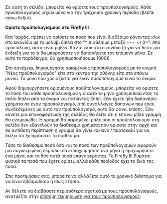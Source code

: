 Σε αυτή τη σελίδα, μπορείτε να ορίσετε τους προϋπολογισμούς. Κάθε προϋπολογισμός ισχύει μόνο για την τρέχουσα χρονική περίοδο (βλέπε πάνω δεξιά).

**Ορίστε προϋπολογισμούς στο Firefly III**

Κατ 'αρχάς, πρέπει να ορίσετε το ποσό που είναι διαθέσιμο κάνοντας κλικ στο εικονίδιο με το μολύβι δίπλα στο "* Διαθέσιμο μεταξύ ~~~ </ 0>". Από προεπιλογή, αυτό είναι μηδέν. Κάντε κλικ στο εικονίδιο (i) για να δείτε μια ένδειξη για το τι θα μπορούσατε να δαπανήσετε τον επόμενο μήνα. Σε αυτό το παράδειγμα, θα χρησιμοποιήσουμε 1000€.</p> 

Στη συνέχεια, δημιουργήστε ορισμένους προϋπολογισμούς με το κουμπί "Νέος προϋπολογισμός" είτε στο κέντρο της οθόνης είτε στο επάνω μενού. Το μόνο που χρειάζεστε για έναν προϋπολογισμό είναι το όνομα.

Αφού δημιουργήσετε ορισμένους προϋπολογισμούς, μπορείτε να ορίσετε το ποσό του κάθε προϋπολογισμού για αυτό το μήνα χρησιμοποιώντας το πεδίο δίπλα από το όνομα και πατώντας Enter. Εάν έχετε ήδη δαπανήσει χρήματα σε έναν προϋπολογισμό, από συναλλαγές δαπανών που είναι συνδεδεμένες με αυτό τον προϋπολογισμό, αυτό θα φανεί επίσης. Εάν κάνετε μια επαναφόρτωση της σελίδας θα δείτε ότι η επάνω μπλε γραμμή θα ενημερωθεί. Η γραμμή θα παραμένει μπλε όσο οι προϋπολογισμοί στη σελίδα δεν εξαντλούν τα διαθέσιμα χρήματα που ορίσατε στην αρχή και σε αντίθετη περίπτωση η γραμμή θα γίνει κόκκινο / πορτοκαλί για να δείξει ότι ξεπεράσατε τα διαθέσιμα.

Τόσο το διαθέσιμο ποσό όσο και το ποσό των προϋπολογισμών αφορούν μια συγκεκριμένη περίοδο: εάν υποχωρήσετε ένα μήνα ή προχωρήσετε ένα μήνα, και τα δύο αυτά ποσά επαναφέρονται. Το Firefly III θυμάται φυσικά τα ποσά που έχετε ορίσει, αλλά κάθε περίοδος έχει τα δικά της ποσά.

Στις προτιμήσεις σας, μπορείτε να αλλάξετε αυτό το χρονικό διάστημα για να είναι εβδομαδιαίο ή ίσως ετήσιο.

Αν θέλετε να διαβάσετε περισσότερα σχετικά με τους προϋπολογισμούς, ανατρέξτε στην [επίσημη τεκμηρίωση για τους προϋπολογισμούς](https://docs.firefly-iii.org/concepts/budgets).